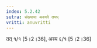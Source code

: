 ```yaml
---
index: 5.2.42
sutra: संख्याया अवयवे तयप्‌
vritti: anuvritti
---
```


 तत् १/१ [5।2।36], अस्य  ६/१  [5।2।36]